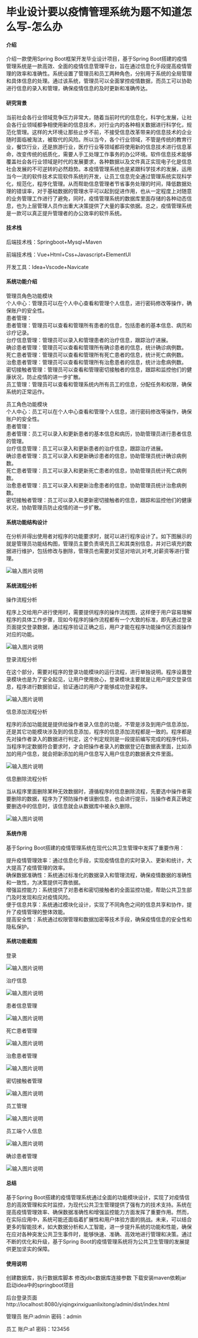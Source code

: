 # 毕业设计要以疫情管理系统为题不知道怎么写-怎么办

#### 介绍

介绍一款使用Spring Boot框架开发毕业设计项目，基于Spring Boot搭建的疫情管理系统是一款高效、全面的疫情信息管理平台，旨在通过信息化手段提高疫情管理的效率和准确性。系统设置了管理员和员工两种角色，分别用于系统的全局管理和具体信息的处理。通过该系统，管理员可以全面掌控疫情数据，而员工可以协助进行信息的录入和管理，确保疫情信息的及时更新和准确传达。

#### 研究背景

当前社会各行业领域竞争压力非常大，随着当前时代的信息化，科学化发展，让社会各行业领域都争相使用新的信息技术，对行业内的各种相关数据进行科学化，规范化管理。这样的大环境让那些止步不前，不接受信息改革带来的信息技术的企业随时面临被淘汰，被取代的风险。所以当今，各个行业领域，不管是传统的教育行业，餐饮行业，还是旅游行业，医疗行业等领域都将使用新的信息技术进行信息革命，改变传统的纸质化，需要人手工处理工作事务的办公环境。软件信息技术能够覆盖社会各行业领域是时代的发展要求，各种数据以及文件真正实现电子化是信息社会发展的不可逆转的必然趋势。本疫情管理系统也是紧跟科学技术的发展，运用当今一流的软件技术实现软件系统的开发，让员工信息完全通过管理系统实现科学化，规范化，程序化管理。从而帮助信息管理者节省事务处理的时间，降低数据处理的错误率，对于基础数据的管理水平可以起到促进作用，也从一定程度上对随意的业务管理工作进行了避免，同时，疫情管理系统的数据库里面存储的各种动态信息，也为上层管理人员作出重大决策提供了大量的事实依据。总之，疫情管理系统是一款可以真正提升管理者的办公效率的软件系统。

#### 技术栈

后端技术栈：Springboot+Mysql+Maven

前端技术栈：Vue+Html+Css+Javascript+ElementUI

开发工具：Idea+Vscode+Navicate

#### 系统功能介绍

管理员角色功能模块  
个人中心：管理员可以在个人中心查看和管理个人信息，进行密码修改等操作，确保账户的安全性。  
患者管理：  
患者管理：管理员可以查看和管理所有患者的信息，包括患者的基本信息、病历和诊疗记录。  
台疗信息管理：管理员可以录入和管理患者的治疗信息，跟踪治疗进展。  
确诊患者管理：管理员可以查看和管理所有确诊患者的信息，统计确诊病例数。  
死亡患者管理：管理员可以查看和管理所有死亡患者的信息，统计死亡病例数。  
治愈患者管理：管理员可以查看和管理所有治愈患者的信息，统计治愈病例数。  
密切接触者管理：管理员可以查看和管理密切接触者的信息，跟踪和监控他们的健康状况，防止疫情的进一步扩散。  
员工管理：管理员可以查看和管理系统内所有员工的信息，分配任务和权限，确保系统的正常运作。  

员工角色功能模块  
个人中心：员工可以在个人中心查看和管理个人信息，进行密码修改等操作，确保账户的安全性。  
患者管理：  
患者管理：员工可以录入和更新患者的基本信息和病历，协助管理员进行患者信息的管理。  
台疗信息管理：员工可以录入和更新患者的治疗信息，跟踪治疗进展。  
确诊患者管理：员工可以录入和更新确诊患者的信息，协助管理员统计确诊病例数。  
死亡患者管理：员工可以录入和更新死亡患者的信息，协助管理员统计死亡病例数。  
治愈患者管理：员工可以录入和更新治愈患者的信息，协助管理员统计治愈病例数。  
密切接触者管理：员工可以录入和更新密切接触者的信息，跟踪和监控他们的健康状况，协助管理员防止疫情的进一步扩散。  

#### 系统功能结构设计

在分析并得出使用者对程序的功能要求时，就可以进行程序设计了。如下图展示的就是管理员功能结构图，管理员主要负责填充员工和其类别信息，并对已填充的数据进行维护，包括修改与删除，管理员也需要对奖惩对培训,对考,对薪资等进行管理。

![输入图片说明](images/97825efa694879ed590d095f9306a96.png)

#### 系统流程分析

操作流程分析

程序上交给用户进行使用时，需要提供程序的操作流程图，这样便于用户容易理解程序的具体工作步骤，现如今程序的操作流程都有一个大致的标准，即先通过登录页面提交登录数据，通过程序验证正确之后，用户才能在程序功能操作区页面操作对应的功能。

![输入图片说明](images/8e27204afd34243cbafa6a13ab56090.png)

登录流程分析

在这个部分，需要对程序的登录功能模块的运行流程，进行单独说明。程序设置登录模块也是为了安全起见，让用户使用放心，登录模块主要就是让用户提交登录信息，程序进行数据验证，验证通过的用户才能够成功登录程序。

![输入图片说明](images/43f48091fed2b854414f710d2d6d2f4.png)

信息添加流程分析

程序的添加功能就是提供给操作者录入信息的功能，不管是涉及到用户信息添加，还是其它功能模块涉及到的信息添加，程序的信息添加流程都是一致的。程序都是先对操作者录入的数据进行判定，这个判定规则是一段提前编写完成的程序代码，当程序判定数据符合要求时，才会把操作者录入的数据登记在数据表里面，比如添加的用户信息，就会把新添加的用户信息写入用户信息的数据表文件里面。

![输入图片说明](images/8178a786a582195888fe0f08b69d6a7.png)

信息删除流程分析

当从程序里面删除某种无效数据时，遵循程序的信息删除流程，先要选中操作者需要删除的数据，程序为了预防操作者误删信息，也会进行提示，当操作者真正确定要删选中的信息时，该信息就会从数据库中被永久删除。

![输入图片说明](images/8e84f4cf77972d6c35083cc5a3159fa.png)

#### 系统作用

基于Spring Boot搭建的疫情管理系统在现代公共卫生管理中发挥了重要作用：

提升疫情管理效率：通过信息化手段，实现疫情信息的实时录入、更新和统计，大大提高了疫情管理的效率。  
确保数据准确性：系统通过标准化的数据录入和管理流程，确保疫情数据的准确性和一致性，为决策提供可靠依据。  
增强监控能力：系统提供了对患者和密切接触者的全面监控功能，帮助公共卫生部门及时发现和应对疫情风险。  
便于信息共享：系统通过模块化设计，实现了不同角色之间的信息共享和协作，提升了疫情管理的整体效能。  
提高安全性：系统通过权限管理和数据加密等技术手段，确保疫情信息的安全性和隐私保护。  

#### 系统功能截图

登录

![输入图片说明](images/d55ba3d8bdd7107123127def2346920.png)

治疗信息

![输入图片说明](images/3c693134d6828e35898dd1ec6d520c8.png)

患者信息管理

![输入图片说明](images/e8dedcd44257a23c05182dd2e4f58cf.png)

死亡患者管理

![输入图片说明](images/de9305d152f62d7f4bd2139687e1cfe.png)

治愈患者管理

![输入图片说明](images/d2cf58ab98bf5711ec8b2e59bdf8aec.png)

密切接触者管理

![输入图片说明](images/2d20a77852358a4f71b35c2fb94be19.png)

员工管理

![输入图片说明](images/bcd3753edbc9c0150409dba090a3c11.png)

员工端个人信息

![输入图片说明](images/77d81c4422ad1f739d0ee6f9d40e179.png)

确诊患者管理

![输入图片说明](images/d6a958981f0bf883611c379d2c83844.png)

#### 总结

基于Spring Boot搭建的疫情管理系统通过全面的功能模块设计，实现了对疫情信息的高效管理和实时监控，为现代公共卫生管理提供了强有力的技术支持。系统在提高疫情管理效率、确保数据准确性和增强监控能力方面发挥了重要作用。然而，在实际应用中，系统可能还面临着扩展性和用户体验方面的挑战。未来，可以结合更多的智能技术，如大数据分析和人工智能，进一步提升系统的功能和性能，确保在应对各种突发公共卫生事件时，能够快速、准确、高效地进行管理和决策。通过不断的优化和升级，基于Spring Boot的疫情管理系统将为公共卫生管理的发展提供更加坚实的保障。

#### 使用说明

创建数据库，执行数据库脚本 修改jdbc数据库连接参数 下载安装maven依赖jar 启动idea中的springboot项目

后台登录页面
http://localhost:8080/yiqingxinxiguanlixitong/admin/dist/index.html

管理员				账户:admin 		密码：admin

员工				账户:a1 		密码：123456
